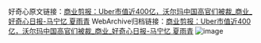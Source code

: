 好奇心原文链接：[商业剪报：Uber市值近400亿，沃尔玛中国高官们被裁_商业_好奇心日报-马宁忆 夏雨青](https://www.qdaily.com/articles/3911.html)
WebArchive归档链接：[商业剪报：Uber市值近400亿，沃尔玛中国高官们被裁_商业_好奇心日报-马宁忆 夏雨青](http://web.archive.org/web/20190623153208/https://www.qdaily.com/articles/3911.html)
![image](http://ww3.sinaimg.cn/large/007d5XDpgy1g3vdkm2negj30u048fkjl)